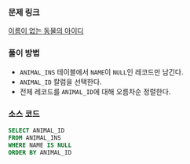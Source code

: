 ### 문제 링크
[이름이 없는 동물의 아이디](https://school.programmers.co.kr/learn/courses/30/lessons/59039)

### 풀이 방법
- `ANIMAL_INS` 테이블에서 `NAME`이 `NULL`인 레코드만 남긴다.
- `ANIMAL_ID` 칼럼을 선택한다.
- 전체 레코드를 `ANIMAL_ID`에 대해 오름차순 정렬한다.

### 소스 코드
```sql
SELECT ANIMAL_ID
FROM ANIMAL_INS 
WHERE NAME IS NULL
ORDER BY ANIMAL_ID
```